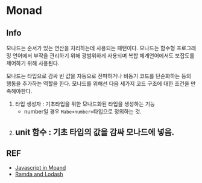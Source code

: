 # Monad

## Info
모나드는 순서가 있는 연산을 처리하는데 사용되는 패턴이다. 모나드는 함수형 프로그래밍 언어에서 부작을 관리하기 위해 광범위하게 사용되며 복합 체계언어에서도 보잡도를 제어하기 위해 사용된다.  

모나드는 타입으로 감싸 빈 값을 자동으로 전파하거나 비동기 코드를 단순화하는 등의 행동을 추가하는 역할을 한다. 
모나드를 위해선 다음 세가지 코드 구조에 대한 조건을 만족해야한다.
1. 타입 생성자 : 기초타입을 위한 모나드화된 타입을 생성하는 기능
    - number일 경우 `Mabe<number>`타입으로 정의하는 것.
2. unit 함수 : 기초 타입의 값을 감싸 모나드에 넣음.
    - 


## REF 
- [Javascript in Moand](https://curiosity-driven.org/monads-in-javascript)
- [Ramda and Lodash](https://engineering.huiseoul.com/%EB%9E%8C%EB%8B%A4-ramda-%EC%99%80-%EB%A1%9C%EB%8B%A4%EC%8B%9C-lodash-%EA%B7%B8%EB%A6%AC%EA%B3%A0-%ED%95%A8%EC%88%98%ED%98%95-%ED%94%84%EB%A1%9C%EA%B7%B8%EB%9E%98%EB%B0%8D-709ef969c9a5)